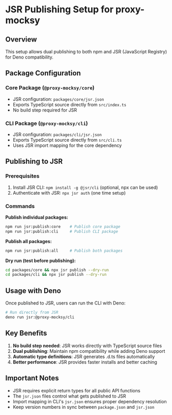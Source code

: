 # JSR Publishing Setup for proxy-mocksy

## Overview

This setup allows dual publishing to both npm and JSR (JavaScript Registry) for Deno compatibility.

## Package Configuration

### Core Package (`@proxy-mocksy/core`)
- JSR configuration: `packages/core/jsr.json`
- Exports TypeScript source directly from `src/index.ts`
- No build step required for JSR

### CLI Package (`@proxy-mocksy/cli`)
- JSR configuration: `packages/cli/jsr.json`
- Exports TypeScript source directly from `src/cli.ts`
- Uses JSR import mapping for the core dependency

## Publishing to JSR

### Prerequisites
1. Install JSR CLI: `npm install -g @jsr/cli` (optional, npx can be used)
2. Authenticate with JSR: `npx jsr auth` (one time setup)

### Commands

**Publish individual packages:**
```bash
npm run jsr:publish:core    # Publish core package
npm run jsr:publish:cli     # Publish CLI package
```

**Publish all packages:**
```bash
npm run jsr:publish:all     # Publish both packages
```

**Dry run (test before publishing):**
```bash
cd packages/core && npx jsr publish --dry-run
cd packages/cli && npx jsr publish --dry-run
```

## Usage with Deno

Once published to JSR, users can run the CLI with Deno:

```bash
# Run directly from JSR
deno run jsr:@proxy-mocksy/cli
```

## Key Benefits

1. **No build step needed**: JSR works directly with TypeScript source files
2. **Dual publishing**: Maintain npm compatibility while adding Deno support
3. **Automatic type definitions**: JSR generates .d.ts files automatically
4. **Better performance**: JSR provides faster installs and better caching

## Important Notes

- JSR requires explicit return types for all public API functions
- The `jsr.json` files control what gets published to JSR
- Import mapping in CLI's `jsr.json` ensures proper dependency resolution
- Keep version numbers in sync between `package.json` and `jsr.json`
